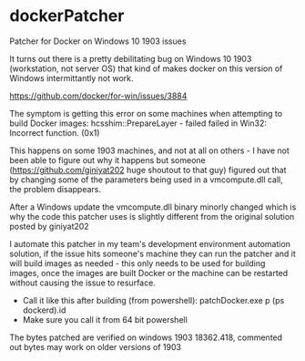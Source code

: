 # dockerPatcher
Patcher for Docker on Windows 10 1903 issues

It turns out there is a pretty debilitating bug on Windows 10 1903 (workstation, not server OS) that kind of makes docker on this version of Windows intermittantly not work.

https://github.com/docker/for-win/issues/3884

The symptom is getting this error on some machines when attempting to build Docker images: hcsshim::PrepareLayer - failed failed in Win32: Incorrect function. (0x1)

This happens on some 1903 machines, and not at all on others - I have not been able to figure out why it happens but someone (https://github.com/giniyat202 huge shoutout to that guy) figured out that by changing some of the parameters being used in a vmcompute.dll call, the problem disappears.

After a Windows update the vmcompute.dll binary minorly changed which is why the code this patcher uses is slightly different from the original solution posted by giniyat202

I automate this patcher in my team's development environment automation solution, if the issue hits someone's machine they can run the patcher and it will build images as needed - this only needs to be used for building images, once the images are built Docker or the machine can be restarted without causing the issue to resurface.

* Call it like this after building (from powershell): patchDocker.exe p (ps dockerd).id
* Make sure you call it from 64 bit powershell

The bytes patched are verified on windows 1903 18362.418, commented out bytes may work on older versions of 1903

